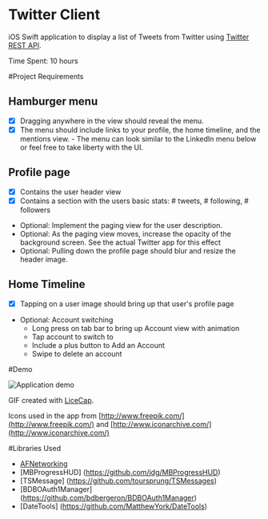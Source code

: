 Twitter Client
==============

iOS Swift application to display a list of Tweets from Twitter using [Twitter REST API](https://dev.twitter.com/rest/public).

Time Spent: 10 hours

#Project Requirements

## Hamburger menu
* [x] Dragging anywhere in the view should reveal the menu.
* [x] The menu should include links to your profile, the home timeline, and the mentions view. - The menu can look similar to the LinkedIn menu below or feel free to take liberty with the UI.

## Profile page
* [x] Contains the user header view
* [x] Contains a section with the users basic stats: # tweets, # following, # followers
* Optional: Implement the paging view for the user description.
* Optional: As the paging view moves, increase the opacity of the background screen. See the actual Twitter app for this effect
* Optional: Pulling down the profile page should blur and resize the header image.

## Home Timeline
* [x] Tapping on a user image should bring up that user's profile page
* Optional: Account switching
    * Long press on tab bar to bring up Account view with animation
    * Tap account to switch to
    * Include a plus button to Add an Account
    * Swipe to delete an account

#Demo

![Application demo](twitter-demo.gif)
                    
GIF created with [LiceCap](http://www.cockos.com/licecap/).

Icons used in the app from [http://www.freepik.com/](http://www.freepik.com/) and [http://www.iconarchive.com/](http://www.iconarchive.com/)

#Libraries Used

* [AFNetworking](https://github.com/AFNetworking/AFNetworking)
* [MBProgressHUD] (https://github.com/jdg/MBProgressHUD)
* [TSMessage] (https://github.com/toursprung/TSMessages)
* [BDBOAuth1Manager] (https://github.com/bdbergeron/BDBOAuth1Manager)
* [DateTools] (https://github.com/MatthewYork/DateTools)
